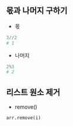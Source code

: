 ## 몫과 나머지 구하기  

- 몫  
```py
3//2
# 1 
```

- 나머지
```py
2%3
# 2 
```  

## 리스트 원소 제거
- remove()  
```py
arr.remove(i)
```  

